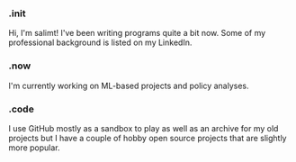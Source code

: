 ### .init
Hi, I'm salimt! I've been writing programs quite a bit now. Some 
of my professional background is listed on my LinkedIn.

### .now
I'm currently working on ML-based projects and policy analyses. 

### .code
I use GitHub mostly as a sandbox to play as well as an archive for my old projects 
but I have a couple of hobby open source projects that are slightly more popular.


<!-- ## 📊 Stats
 Profile views
<p> <img src="https://komarev.com/ghpvc/?username=ginny100" alt="ginny100" /> </p> -->

<!-- Profile Visitors -->
<!-- ![](https://visitor-badge.laobi.icu/badge?page_id=salimt.salimt) -->
<!-- 
LeetCode Stats Card
<p align="center">
  <a href="https://leetcode.com/salimt" target="_blank">
    <img width=60% src="https://leetcode.card.workers.dev/?username=salimt&theme=dark&font=source_code_pro&extension=activity&border_radius=10"/>
  </a>
</p> -->

<!-- <p align="center">
  <img width="48%" src="https://github-readme-stats.vercel.app/api?username=salimt&show_icons=true&hide_border=false&show_owner=true&title_color=ff6e96&theme=onedark&layout=compact" />
  <img width="40%" src="https://github-readme-stats.vercel.app/api/top-langs/?username=salimt&theme=onedark&custom_title=streak-stats&hide_border=false&layout=compact">
</p>

<p align="center">
  <img width="70%" src="https://github-readme-streak-stats.herokuapp.com/?user=salimt&theme=onedark&custom_title=streak-stats&hide_border=false&layout=compact" />
</p>

![trophy](https://github-profile-trophy.vercel.app/?username=salimt&theme=onedark&rank=S,AAA)

## 🏆 GitHub Trophies
![](https://github-profile-trophy.vercel.app/?username=salimt&theme=radical&no-frame=false&no-bg=false&margin-w=4)  -->

